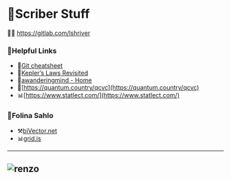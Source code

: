 # 📜Scriber Stuff

🦊🧪 https://gitlab.com/lshriver


### 💎Helpful Links
- 🌌[Git cheatsheet](https://ndpsoftware.com/git-cheatsheet.html#loc=remote_repo;)
- 📑[Kepler’s Laws Revisited](https://quantumredpill.wordpress.com/2013/01/19/keplers-laws-revisited/)   
- 📐[awanderingmind - Home](https://www.awanderingmind.blog/)
- 💫[https://quantum.country/qcvc](https://quantum.country/qcvc)
- 📊[https://www.statlect.com/](https://www.statlect.com/)
### 🔱Folina Sahlo
- ⚒️[biVector.net](https://bivector.net/tools.html)
- 📊[grid.is](http://grid.is/)
        
---
![renzo](https://user-images.githubusercontent.com/111261353/215251943-edab77e9-a113-401a-9266-cb7be792c7a1.png)
---

<!---
eigenscribe/eigenscribe is a ✨ super special ✨ repository because its `README.md` (this file) appears on your GitHub profile.
You can click the Preview link to take a look at your changes.
--->
